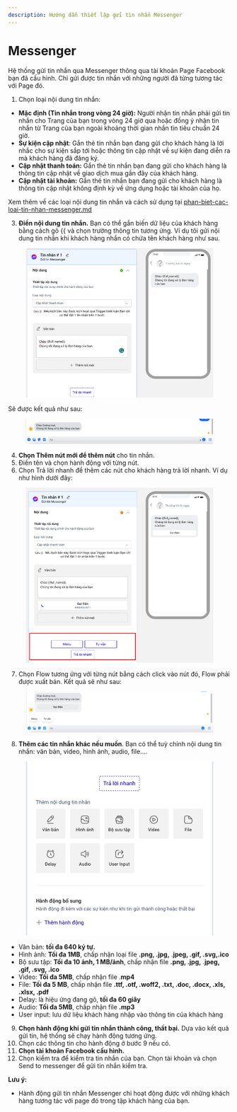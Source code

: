 ```yaml
---
description: Hướng dẫn thiết lập gửi tin nhắn Messenger
---
```


# Messenger

Hệ thống gửi tin nhắn qua Messenger thông qua tài khoản Page Facebook bạn đã cấu hình. Chỉ gửi được tin nhắn với những người đã từng tương tác với Page đó.

1. Chọn loại nội dung tin nhắn:

* **Mặc định (Tin nhắn trong vòng 24 giờ):** Người nhận tin nhắn phải gửi tin nhắn cho Trang của bạn trong vòng 24 giờ qua hoặc đồng ý nhận tin nhắn từ Trang của bạn ngoài khoảng thời gian nhắn tin tiêu chuẩn 24 giờ.
* **Sự kiện cập nhật**: Gắn thẻ tin nhắn bạn đang gửi cho khách hàng là lời nhắc cho sự kiện sắp tới hoặc thông tin cập nhật về sự kiện đang diễn ra mà khách hàng đã đăng ký.
* **Cập nhật thanh toán:** Gắn thẻ tin nhắn bạn đang gửi cho khách hàng là thông tin cập nhật về giao dịch mua gần đây của khách hàng.
* **Cập nhật tài khoản:** Gắn thẻ tin nhắn bạn đang gửi cho khách hàng là thông tin cập nhật không định kỳ về ứng dụng hoặc tài khoản của họ.

Xem thêm về các loại nội dung tin nhắn và cách sử dụng tại [phan-biet-cac-loai-tin-nhan-messenger.md](../../meo-su-dung-ladiflow/phan-biet-cac-loai-tin-nhan-messenger.md "mention")

3. **Điền nội dung tin nhắn.** Bạn có thể gắn biến dữ liệu của khách hàng bằng cách gõ \{{ và chọn trường thông tin tương ứng. Ví dụ tôi gửi nội dung tin nhắn khi khách hàng nhắn có chứa tên khách hàng như sau.

<figure><img src="../../.gitbook/assets/image (519).png" alt=""><figcaption></figcaption></figure>

Sẽ được kết quả như sau:

<figure><img src="../../.gitbook/assets/image (521).png" alt=""><figcaption></figcaption></figure>

4. **Chọn Thêm nút mới để thêm nút** cho tin nhắn.&#x20;
5. Điền tên và chọn hành động với từng nút.
6. Chọn Trả lời nhanh để thêm các nút cho khách hàng trả lời nhanh. Ví dụ như hình dưới đây:

<figure><img src="../../.gitbook/assets/image (460).png" alt=""><figcaption></figcaption></figure>

7. Chọn Flow tương ứng với từng nút bằng cách click vào nút đó, Flow phải được xuất bản. Kết quả sẽ như sau:

<figure><img src="../../.gitbook/assets/quick reply.png" alt=""><figcaption></figcaption></figure>

8. **Thêm các tin nhắn khác nếu muốn**. Bạn có thể tuỳ chỉnh nội dung tin nhắn: văn bản, video, hình ảnh, audio, file....

<figure><img src="../../.gitbook/assets/image (402).png" alt=""><figcaption></figcaption></figure>

* Văn bản: **tối đa 640 ký tự.**
* Hình ảnh: **Tối đa 1MB**, chấp nhận loại file **.png, .jpg,** .**jpeg, .gif, .svg,.ico**
* Bộ sưu tập: **Tối đa 10 ảnh, 1 MB/ảnh**, chấp nhận file **.png, .jpg,** .**jpeg, .gif, .svg, .ico**
* Video: **Tối đa 5MB**, chấp nhận file .**mp4**
* File: **Tối đa 5 MB**,  chấp nhận file  **.ttf, .otf, .woff2, .txt, .doc, .docx, .xls, .xlsx, .pdf**
* Delay: là hiệu ứng đang gõ, **tối đa 60 giây**
* Audio: **Tối đa 5MB**, chấp nhận file **.mp3**
* User input: lưu dữ liệu khách hàng nhập vào thông tin của khách hàng

9. **Chọn hành động khi gửi tin nhắn thành công, thất bại.** Dựa vào kết quả gửi tin, hệ thống sẽ chạy hành động tương ứng.&#x20;
10. Chọn các thông tin cho hành động ở bước 9 nếu có.
11. **Chọn tài khoản Facebook cấu hình.**
12. Chọn kiểm tra để kiểm tra tin nhắn của bạn. Chọn tài khoản và chọn Send to messenger để gửi tin nhắn kiểm tra.

**Lưu ý:**&#x20;

* Hành động gửi tin nhắn Messenger chỉ hoạt động được với những khách hàng tương tác với page đó trong tập khách hàng của bạn.
